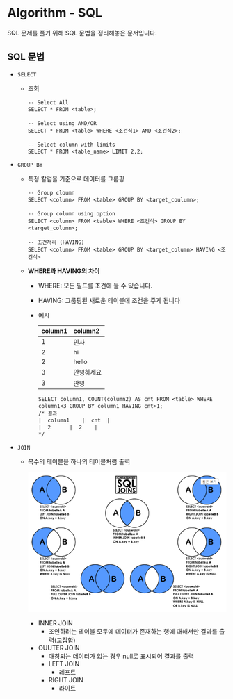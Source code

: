 # Algorithm - SQL

SQL 문제를 풀기 위해 SQL 문법을 정리해놓은 문서입니다. 

## SQL 문법

- `SELECT`

  - 조회

    ```mysql
    -- Select All
    SELECT * FROM <table>;
    
    -- Select using AND/OR
    SELECT * FROM <table> WHERE <조건식1> AND <조건식2>;
    
    -- Select column with limits
    SELECT * FROM <table_name> LIMIT 2,2; 
    ```



- `GROUP BY`

  - 특정 칼럼을 기준으로 데이터를 그룹핑

    ```mysql
    -- Group cloumn
    SELECT <column> FROM <table> GROUP BY <target_coulumn>;
    
    -- Group column using option
    SELECT <column> FROM <table> WHERE <조건식> GROUP BY <target_column>;
    
    -- 조건처리 (HAVING)
    SELECT <column> FROM <table> GROUP BY <target_column> HAVING <조건식>
    ```

  - **WHERE과 HAVING의 차이**

    - WHERE: 모든 필드를 조건에 둘 수 있습니다.

    - HAVING: 그룹핑된 새로운 테이블에 조건을 주게 됩니다

    - 예시

      | column1 | column2    |
      | ------- | ---------- |
      | 1       | 인사       |
      | 2       | hi         |
      | 2       | hello      |
      | 3       | 안녕하세요 |
      | 3       | 안녕       |

      ```mysql
      SELECT column1, COUNT(column2) AS cnt FROM <table> WHERE column1<3 GROUP BY column1 HAVING cnt>1;
      /* 결과
      |  column1	|  cnt	|
      |  2		|  2	|
      */
      ```



- `JOIN`

  - 복수의 테이블을 하나의 테이블처럼 출력

    ![join1](./images/join1.png)

    - INNER JOIN
      - 조인하려는 테이블 모두에 데이터가 존재하는 행에 대해서만 결과를 출력(교집합)
    - OUUTER JOIN
      - 매칭되는 데이터가 없는 경우 null로 표시되어 결과를 출력
      - LEFT JOIN
        - 레프트
      - RIGHT JOIN
        - 라이트

    